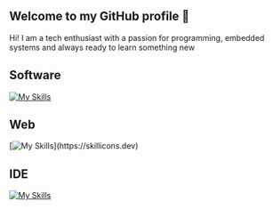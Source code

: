 ## Welcome to my GitHub profile 👋

 Hi! I am a tech enthusiast with a passion for programming, embedded systems and always ready to learn something new


## Software
 [![My Skills](https://skillicons.dev/icons?i=c,cpp,cs,dotnet,py,matlab,git)](https://skillicons.dev)

## Web
 [![My Skills](https://skillicons.dev/icons?i=html,css,js,php,laravel,)](https://skillicons.dev)

## IDE
 [![My Skills](https://skillicons.dev/icons?i=visualstudio,vscode,arduino,pycharm)](https://skillicons.dev)
